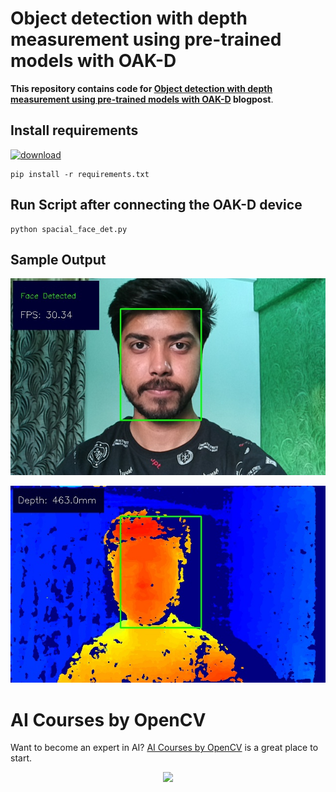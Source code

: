 # Object detection with depth measurement using pre-trained models with OAK-D

**This repository contains code for [Object detection with depth measurement using pre-trained models with OAK-D](https://learnopencv.com/object-detection-with-depth-measurement-with-oak-d/) blogpost**.



## Install requirements

[<img src="https://learnopencv.com/wp-content/uploads/2022/07/download-button-e1657285155454.png" alt="download" width="200">](https://www.dropbox.com/sh/gnsv3fj9qxgzzcq/AADFKAjEHlMtWDR5ADBpNzdBa?dl=1)

```
pip install -r requirements.txt
```

## Run Script after connecting the OAK-D device
```
python spacial_face_det.py
```

## Sample Output

![](outputs/face-cam.jpg)

![](outputs/disparity-map.jpg)

# AI Courses by OpenCV

Want to become an expert in AI? [AI Courses by OpenCV](https://opencv.org/courses/) is a great place to start. 

<a href="https://opencv.org/courses/">
<p align="center"> 
<img src="https://www.learnopencv.com/wp-content/uploads/2020/04/AI-Courses-By-OpenCV-Github.png">
</p>
</a>
